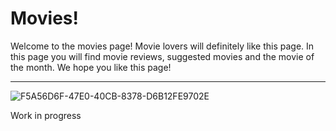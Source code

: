 # Movies!

Welcome to the movies page! Movie lovers will definitely like this page. In this page you will find movie reviews, suggested movies and the movie of the month. We hope you like this page!
* * * 

![F5A56D6F-47E0-40CB-8378-D6B12FE9702E](https://user-images.githubusercontent.com/48270916/87370489-885aac80-c52f-11ea-94a9-535d0ad8137a.jpeg)

Work in progress
